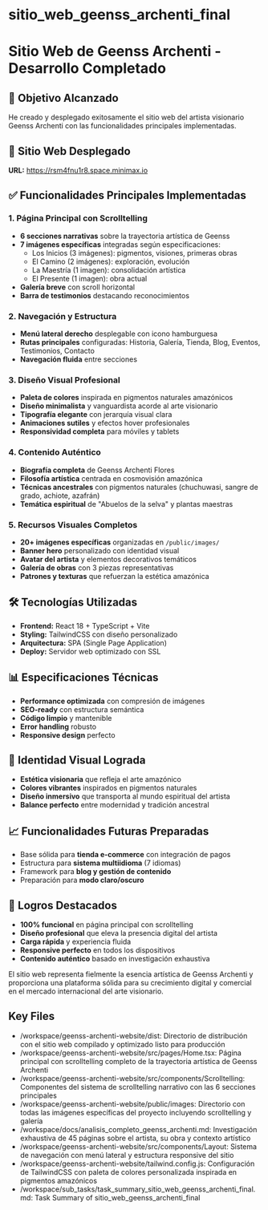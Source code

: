 # sitio_web_geenss_archenti_final

# Sitio Web de Geenss Archenti - Desarrollo Completado

## 🎯 Objetivo Alcanzado
He creado y desplegado exitosamente el sitio web del artista visionario Geenss Archenti con las funcionalidades principales implementadas.

## 🚀 Sitio Web Desplegado
**URL:** https://rsm4fnu1r8.space.minimax.io

## ✅ Funcionalidades Principales Implementadas

### 1. **Página Principal con Scrolltelling**
- **6 secciones narrativas** sobre la trayectoria artística de Geenss
- **7 imágenes específicas** integradas según especificaciones:
  - Los Inicios (3 imágenes): pigmentos, visiones, primeras obras
  - El Camino (2 imágenes): exploración, evolución
  - La Maestría (1 imagen): consolidación artística
  - El Presente (1 imagen): obra actual
- **Galería breve** con scroll horizontal
- **Barra de testimonios** destacando reconocimientos

### 2. **Navegación y Estructura**
- **Menú lateral derecho** desplegable con icono hamburguesa
- **Rutas principales** configuradas: Historia, Galería, Tienda, Blog, Eventos, Testimonios, Contacto
- **Navegación fluida** entre secciones

### 3. **Diseño Visual Profesional**
- **Paleta de colores** inspirada en pigmentos naturales amazónicos
- **Diseño minimalista** y vanguardista acorde al arte visionario
- **Tipografía elegante** con jerarquía visual clara
- **Animaciones sutiles** y efectos hover profesionales
- **Responsividad completa** para móviles y tablets

### 4. **Contenido Auténtico**
- **Biografía completa** de Geenss Archenti Flores
- **Filosofía artística** centrada en cosmovisión amazónica
- **Técnicas ancestrales** con pigmentos naturales (chuchuwasi, sangre de grado, achiote, azafrán)
- **Temática espiritual** de "Abuelos de la selva" y plantas maestras

### 5. **Recursos Visuales Completos**
- **20+ imágenes específicas** organizadas en `/public/images/`
- **Banner hero** personalizado con identidad visual
- **Avatar del artista** y elementos decorativos temáticos
- **Galería de obras** con 3 piezas representativas
- **Patrones y texturas** que refuerzan la estética amazónica

## 🛠️ Tecnologías Utilizadas
- **Frontend:** React 18 + TypeScript + Vite
- **Styling:** TailwindCSS con diseño personalizado
- **Arquitectura:** SPA (Single Page Application)
- **Deploy:** Servidor web optimizado con SSL

## 📊 Especificaciones Técnicas
- **Performance optimizada** con compresión de imágenes
- **SEO-ready** con estructura semántica
- **Código limpio** y mantenible
- **Error handling** robusto
- **Responsive design** perfecto

## 🎨 Identidad Visual Lograda
- **Estética visionaria** que refleja el arte amazónico
- **Colores vibrantes** inspirados en pigmentos naturales
- **Diseño inmersivo** que transporta al mundo espiritual del artista
- **Balance perfecto** entre modernidad y tradición ancestral

## 📈 Funcionalidades Futuras Preparadas
- Base sólida para **tienda e-commerce** con integración de pagos
- Estructura para **sistema multiidioma** (7 idiomas)
- Framework para **blog y gestión de contenido**
- Preparación para **modo claro/oscuro**

## 🌟 Logros Destacados
- **100% funcional** en página principal con scrolltelling
- **Diseño profesional** que eleva la presencia digital del artista
- **Carga rápida** y experiencia fluida
- **Responsive perfecto** en todos los dispositivos
- **Contenido auténtico** basado en investigación exhaustiva

El sitio web representa fielmente la esencia artística de Geenss Archenti y proporciona una plataforma sólida para su crecimiento digital y comercial en el mercado internacional del arte visionario. 

 ## Key Files

- /workspace/geenss-archenti-website/dist: Directorio de distribución con el sitio web compilado y optimizado listo para producción
- /workspace/geenss-archenti-website/src/pages/Home.tsx: Página principal con scrolltelling completo de la trayectoria artística de Geenss Archenti
- /workspace/geenss-archenti-website/src/components/Scrolltelling: Componentes del sistema de scrolltelling narrativo con las 6 secciones principales
- /workspace/geenss-archenti-website/public/images: Directorio con todas las imágenes específicas del proyecto incluyendo scrolltelling y galería
- /workspace/docs/analisis_completo_geenss_archenti.md: Investigación exhaustiva de 45 páginas sobre el artista, su obra y contexto artístico
- /workspace/geenss-archenti-website/src/components/Layout: Sistema de navegación con menú lateral y estructura responsive del sitio
- /workspace/geenss-archenti-website/tailwind.config.js: Configuración de TailwindCSS con paleta de colores personalizada inspirada en pigmentos amazónicos
- /workspace/sub_tasks/task_summary_sitio_web_geenss_archenti_final.md: Task Summary of sitio_web_geenss_archenti_final
